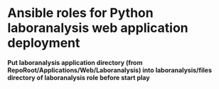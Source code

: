 # Ansible roles for Python laboranalysis web application deployment
**Put laboranalysis application directory (from RepoRoot/Applications/Web/Laboranalysis) into laboranalysis/files directory of laboranalysis role before start play**